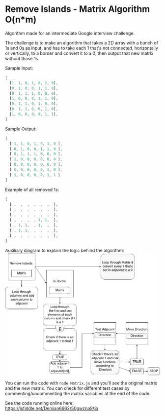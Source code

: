 # Remove Islands - Matrix Algorithm O(n*m)

Algorithm made for an intermediate Google interview challenge.

The challenge is to make an algorithm that takes a 2D array with a bunch of 1s and 0s as input, and has to take each 1 that's not connected, horizontally or vertically, to a border and convert it to a 0, then output that new matrix without those 1s.

Sample Input:
```javascript
[
  [1, 1, 0, 1, 0, 1, 0],
  [0, 1, 0, 0, 1, 1, 0],
  [0, 1, 1, 1, 0, 0, 0],
  [1, 0, 0, 0, 1, 1, 0],
  [0, 1, 1, 0, 1, 0, 0],
  [0, 1, 1, 0, 0, 1, 0],
  [1, 0, 0, 0, 0, 1, 1],
]
```

Sample Output:
```javascript
[ 
  [ 1, 1, 0, 1, 0, 1, 0 ],
  [ 0, 1, 0, 0, 1, 1, 0 ],
  [ 0, 1, 1, 1, 0, 0, 0 ],
  [ 1, 0, 0, 0, 0, 0, 0 ],
  [ 0, 0, 0, 0, 0, 0, 0 ],
  [ 0, 0, 0, 0, 0, 1, 0 ],
  [ 1, 0, 0, 0, 0, 1, 1 ] 
]
```

Example of all removed 1s:
```javascript
[
  [ ,  ,  ,  ,  ,  ,  ],
  [ ,  ,  ,  ,  ,  ,  ],
  [ ,  ,  ,  ,  ,  ,  ],
  [ ,  ,  ,  , 1, 1,  ],
  [ , 1, 1,  , 1,  ,  ],
  [ , 1, 1,  ,  ,  ,  ],
  [ ,  ,  ,  ,  ,  ,  ],
]
```

Auxiliary diagram to explain the logic behind the algorithm:
![diagram](https://github.com/DarwinDemian/Remove-Islands-Matrix-Algo/blob/84fd3ea827a52fa55d8118e6d173e55f9ea2b17f/Matrix-Diagram.jpg)


You can run the code with `node Matrix.js` and you'll see the original matrix and the new matrix. You can check for different test cases by commenting/uncommenting the matrix variables at the end of the code.

See the code running online here:
https://jsfiddle.net/Demian6662/50gwzna9/3/
